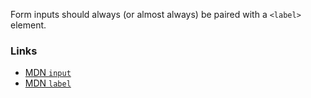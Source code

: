 Form inputs should always (or almost always) be paired with a `<label>` element.

### Links

- [MDN `input`](https://developer.mozilla.org/docs/Web/HTML/Element/input)
- [MDN `label`](https://developer.mozilla.org/docs/Web/HTML/Element/label)
